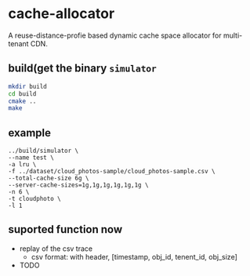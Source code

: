# cache-allocator
A reuse-distance-profie based dynamic cache space allocator for multi-tenant CDN.

## build(get the binary `simulator`
```bash
mkdir build
cd build
cmake ..
make
```

## example
```
../build/simulator \
--name test \
-a lru \
-f ../dataset/cloud_photos-sample/cloud_photos-sample.csv \
--total-cache-size 6g \
--server-cache-sizes=1g,1g,1g,1g,1g,1g \
-n 6 \
-t cloudphoto \
-l 1
```

## suported function now
- replay of the csv trace
  - csv format: with header, \[timestamp, obj_id, tenent_id, obj_size\]
- TODO
